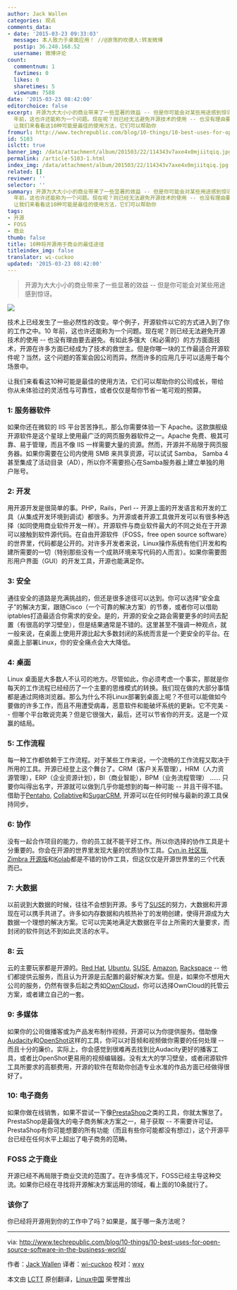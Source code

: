 ```yaml
---
author: Jack Wallen
categories: 观点
comments_data:
- date: '2015-03-23 09:33:03'
  message: 本人致力于桌面应用！ //@游荡的坎德人:转发微博
  postip: 36.248.168.52
  username: 微博评论
count:
  commentnum: 1
  favtimes: 0
  likes: 0
  sharetimes: 5
  viewnum: 7588
date: '2015-03-23 08:42:00'
editorchoice: false
excerpt: 开源为大大小小的商业带来了一些显著的效益 -- 但是你可能会对某些用途感到惊讶。   技术上已经发生了一些必然性的改变。举个例子，开源软件以它的方式进入到了你的工作之中。10
  年前，这也许还能称为一个问题。现在呢？则已经无法避免开源技术的使用 -- 也没有理由要去避免。有如此多强大（和必需的）的方方面面技术，开源在许多方面已经成为了技术的救世主。但是你哪一块的工作最适合开源软件呢？当然，这个问题的答案会因公司而异。然而许多的应用几乎可以适用于每个场景中。
  让我们来看看这10种可能是最佳的使用方法，它们可以帮助你
fromurl: http://www.techrepublic.com/blog/10-things/10-best-uses-for-open-source-software-in-the-business-world/
id: 5103
islctt: true
banner_img: /data/attachment/album/201503/22/114343v7axe4x0mjiitqiq.jpg
permalink: /article-5103-1.html
index_img: /data/attachment/album/201503/22/114343v7axe4x0mjiitqiq.jpg.thumb.jpg
related: []
reviewer: ''
selector: ''
summary: 开源为大大小小的商业带来了一些显著的效益 -- 但是你可能会对某些用途感到惊讶。   技术上已经发生了一些必然性的改变。举个例子，开源软件以它的方式进入到了你的工作之中。10
  年前，这也许还能称为一个问题。现在呢？则已经无法避免开源技术的使用 -- 也没有理由要去避免。有如此多强大（和必需的）的方方面面技术，开源在许多方面已经成为了技术的救世主。但是你哪一块的工作最适合开源软件呢？当然，这个问题的答案会因公司而异。然而许多的应用几乎可以适用于每个场景中。
  让我们来看看这10种可能是最佳的使用方法，它们可以帮助你
tags:
- 开源
- FOSS
- 商业
thumb: false
title: 10种将开源用于商业的最佳途径
titleindex_img: false
translator: wi-cuckoo
updated: '2015-03-23 08:42:00'
---
```



> 
> 开源为大大小小的商业带来了一些显著的效益 -- 但是你可能会对某些用途感到惊讶。
> 
> 
> 


![](/data/attachment/album/201503/22/114343v7axe4x0mjiitqiq.jpg)


技术上已经发生了一些必然性的改变。举个例子，开源软件以它的方式进入到了你的工作之中。10 年前，这也许还能称为一个问题。现在呢？则已经无法避免开源技术的使用 -- 也没有理由要去避免。有如此多强大（和必需的）的方方面面技术，开源在许多方面已经成为了技术的救世主。但是你哪一块的工作最适合开源软件呢？当然，这个问题的答案会因公司而异。然而许多的应用几乎可以适用于每个场景中。


让我们来看看这10种可能是最佳的使用方法，它们可以帮助你的公司成长，带给你从未体验过的灵活性与可靠性，或者仅仅是帮你节省一笔可观的预算。


### 1: 服务器软件


如果你还在微软的 IIS 平台苦苦挣扎，那么你需要体验一下 Apache。这款旗舰级开源软件是这个星球上使用最广泛的网页服务器软件之一。Apache 免费、极其可靠、易于管理，而且不像 IIS 一样需要大量的资源。然而，开源并不局限于网页服务器。如果你需要在公司内使用 SMB 来共享资源，可以试试 Samba， Samba 4甚至集成了活动目录（AD），所以你不需要担心在Samba服务器上建立单独的用户账号。


### 2: 开发


用开源开发是很简单的事。PHP，Rails，Perl -- 开源上面的开发语言和开发的工具（从集成开发环境到调试）都很多。为开源或者开源工具做开发可以有很多种选择（如同使用商业软件开发一样）。开源软件与商业软件最大的不同之处在于开源可以接触到软件源代码。在自由开源软件（FOSS，free open source software）的世界里，代码都是公开的。对许多开发者来说，Linux操作系统有他们开发和构建所需要的一切（特别那些没有一个成熟环境来写代码的人而言）。如果你需要图形用户界面（GUI）的开发工具，开源也能满足你。


### 3: 安全


通往安全的道路是充满挑战的，但还是很多途径可以达到。你可以选择“安全盒子”的解决方案，跟随Cisco（一个可靠的解决方案）的节奏，或者你可以借助iptables打造最适合你需求的安全。是的，开源的安全之路会需要更多的时间去配置（有很高的学习壁垒），但是结果通常是不错的。这里甚至不强调一种观点，就一般来说，在桌面上使用开源比起大多数封闭的系统而言是一个更安全的平台。在桌面上部署Linux，你的安全痛点会大大降低。


### 4: 桌面


Linux 桌面是大多数人不认可的地方。尽管如此，你必须考虑一个事实，那就是你每天的工作流程已经经历了一个主要的思维模式的转换。我们现在做的大部分事情都是通过网络浏览器。那么为什么不将Linux部署到桌面上呢？不但可以能做如今要做的许多工作，而且不用遭受病毒，恶意软件和能破坏系统的更新。它不完美 -- 但哪个平台敢说完美？但是它很强大，最后，还可以节省你的开支。这是一个双赢的结局。


### 5: 工作流程


每一种工作都依赖于工作流程。对于某些工作来说，一个流畅的工作流程又取决于所用的工具。开源已经登上这个舞台了。CRM（客户关系管理），HRM（人力资源管理），ERP（企业资源计划），BI（商业智能），BPM（业务流程管理） …… 只要你叫得出名字，开源就可以做到几乎你能想到的每一种可能 -- 并且干得不错。借助于[Pentaho](http://community.pentaho.com/), [Collabtive](http://collabtive.o-dyn.de/)和[SugarCRM](http://www.sugarcrm.com/), 开源可以在任何时候与最新的源工具保持同步。


### 6: 协作


没有一起合作项目的能力，你的员工就不能干好工作。所以你选择的协作工具是十分重要的。你会在开源的世界里发现大量的优质协作工具。[Cyn.in 社区版](http://cynapse.com/cyn-in/), [Zimbra 开源版](https://www.zimbra.com/open-source)和[Kolab](http://kolab.org/)都是不错的协作工具，但这仅仅是开源世界里的三个代表而已。


### 7: 大数据


以前说到大数据的时候，往往不会想到开源。多亏了[SUSE](http://www.suse.org/)的努力，大数据和开源现在可以携手共进了。许多如内存数据和内核热补丁的发明创建，使得开源成为大数据一个理想的解决方案。它可以完美地满足大数据在平台上所需的大量要求，而封闭的软件则达不到如此灵活的水平。


### 8: 云


云的主要玩家都是开源的。[Red Hat](http://www.redhat.com/), [Ubuntu](http://www.ubuntu.com/), [SUSE](http://www.suse.com/), [Amazon](http://aws.amazon.com/ec2/), [Rackspace](http://www.rackspace.com/cloud) -- 他们都提供云服务，而且认为开源是云配置的最好解决方案。但是，如果你不想用大公司的服务，仍然有很多后起之秀如[OwnCloud](https://owncloud.org/)，你可以选择OwnCloud的托管云方案，或者建立自己的一套。


### 9: 多媒体


如果你的公司做播客或为产品发布制作视频，开源可以为你提供服务。借助像[Audacity](http://audacity.sourceforge.net/)和[OpenShot](http://www.openshot.org/)这样的工具，你可以对音频和视频做你需要的任何处理 -- 而且十分的廉价。实际上，你会感觉到很难再去找到比Audacity更好的播客工具，或者比OpenShot更易用的视频编辑器。没有太大的学习壁垒，或者闭源软件工具所要求的高额费用，开源的软件在帮助你创造专业水准的作品方面已经做得很好了。


### 10: 电子商务


如果你做在线销售，如果不尝试一下像[PrestaShop](https://www.prestashop.com/)之类的工具，你就太懈怠了。PrestaShop是最强大的电子商务解决方案之一，易于获取 -- 不需要许可证。 PrestaShop有你可能想要的所有功能（而且有些你可能都没有想过），这个开源平台已经在任何水平上超出了电子商务的范畴。


### FOSS 之于商业


开源已经不再局限于商业交流的范围了。在许多情况下，FOSS已经主导这种交流。如果你已经在寻找将开源解决方案运用的领域，看上面的10条就行了。


### 该你了


你已经将开源用到你的工作中了吗？如果是，属于哪一条方法呢？




---


via: <http://www.techrepublic.com/blog/10-things/10-best-uses-for-open-source-software-in-the-business-world/>


作者：[Jack Wallen](http://www.techrepublic.com/search/?a=jack+wallen) 译者：[wi-cuckoo](https://github.com/wi-cuckoo) 校对：[wxy](https://github.com/wxy)


本文由 [LCTT](https://github.com/LCTT/TranslateProject) 原创翻译，[Linux中国](http://linux.cn/) 荣誉推出